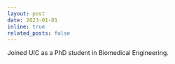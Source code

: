 ```yaml
---
layout: post
date: 2023-01-01
inline: true
related_posts: false
---
```


Joined UIC as a PhD student in Biomedical Engineering.
